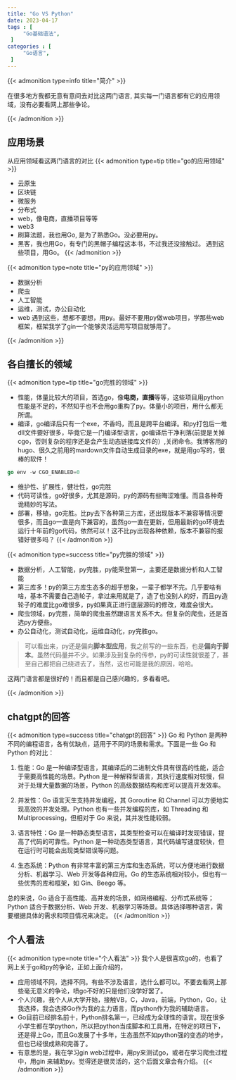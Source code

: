```yaml
---
title: "Go VS Python"
date: 2023-04-17
tags : [                                    
     "Go基础语法",
 ]
categories : [                              
     "Go语言",
 ]
---
```


{{< admonition type=info title="简介"  >}}

 在很多地方我都无意有意间去对比这两门语言, 其实每一门语言都有它的应用领域，没有必要看网上那些争论。

{{< /admonition >}}

## 应用场景

从应用领域看这两门语言的对比
{{< admonition type=tip title="go的应用领域"  >}}
-   云原生
-   区块链
-   微服务
-   分布式
-   web，像电商，直播项目等等
-   web3
-   刷算法题，我也用Go, 是为了熟悉Go。没必要用py。
-   黑客，我也用Go，有专门的黑帽子编程这本书，不过我还没接触过。
遇到这些项目，用Go。
{{< /admonition >}}


{{< admonition type=note  title="py的应用领域"  >}}

-   数据分析
-   爬虫
-   人工智能
-   运维，测试，办公自动化
-   web
遇到这些，想都不要想，用py。最好不要用py做web项目，学那些web框架，框架我学了gin一个能够灵活运用写项目就够用了。

{{< /admonition >}}
## 各自擅长的领域

{{< admonition type=tip  title="go完胜的领域" >}}

-   性能，体量比较大的项目，首选go，像**电商，直播**等等，这些项目用python性能是不足的，不然知乎也不会用go重构了py。体量小的项目，用什么都无所谓。
-   编译，go编译后只有一个exe，不香吗，而且是跨平台编译。和py打包后一堆dll文件要好很多，毕竟它是一门编译型语言，go编译后干净利落(前提是关掉cgo，否则复杂的程序还是会产生动态链接库文件的）,关闭命令。我博客用的hugo、很久之前用的mardown文件自动生成目录的exe，就是用go写的，很棒的软件！
```go
go env -w CGO_ENABLED=0
```

-   维护性、扩展性，健壮性，go完胜
-   代码可读性，go好很多，尤其是源码，py的源码有些晦涩难懂。而且各种奇诡精妙的写法。
-   部署，移植，go完胜。比py去下各种第三方库，还出现版本不兼容等情况要很多，而且go一直是向下兼容的，虽然go一直在更新，但用最新的go环境去运行十年前的go代码，依然可以！这不比py出现各种依赖，版本不兼容的报错好很多吗？
{{< /admonition >}}


{{< admonition type=success  title="py完胜的领域" >}}
-   数据分析，人工智能，py完胜，py能荣登第一，主要还是数据分析和人工智能
-   第三库多！py的第三方库生态多的超乎想象，一辈子都学不完。几乎要啥有啥，基本不需要自己造轮子，拿过来用就是了，造了也没别人的好，而且py造轮子的难度比go难很多，py如果真正进行底层源码的修改，难度会很大。
-   爬虫领域，py完胜，简单的爬虫虽然跟语言关系不大。但复杂的爬虫，还是首选py方便些。
-   办公自动化，测试自动化，运维自动化，py完胜go。

>可以看出来，py还是偏向**脚本型应用**，我之前写的一些东西，也是**偏向于脚本**。虽然代码量并不少。如果涉及到复杂的传参，py的可读性就很差了，甚至自己都把自己绕进去了，当然，这也可能是我的原因，哈哈。

这两门语言都是很好的！而且都是自己感兴趣的，多看看吧。

{{< /admonition >}}

## chatgpt的回答
{{< admonition type=success  title="chatgpt的回答" >}}
Go 和 Python 是两种不同的编程语言，各有优缺点，适用于不同的场景和需求。下面是一些 Go 和 Python 的对比：  
  
1. 性能：Go 是一种编译型语言，其编译后的二进制文件具有很高的性能，适合于需要高性能的场景。Python 是一种解释型语言，其执行速度相对较慢，但对于处理大量数据的场景，Python 的高级数据结构和库可以提高开发效率。  
  
2. 并发性：Go 语言天生支持并发编程，其 Goroutine 和 Channel 可以方便地实现高效的并发处理。Python 也有一些并发编程的库，如 Threading 和 Multiprocessing，但相对于 Go 来说，其并发性能较弱。  
  
3. 语言特性：Go 是一种静态类型语言，其类型检查可以在编译时发现错误，提高了代码的可靠性。Python 是一种动态类型语言，其代码编写速度较快，但在运行时可能会出现类型错误等问题。  
  
4. 生态系统：Python 有非常丰富的第三方库和生态系统，可以方便地进行数据分析、机器学习、Web 开发等各种应用。Go 的生态系统相对较小，但也有一些优秀的库和框架，如 Gin、Beego 等。  
  
总的来说，Go 适合于高性能、高并发的场景，如网络编程、分布式系统等；Python 适合于数据分析、Web 开发、机器学习等场景。具体选择哪种语言，需要根据具体的需求和项目情况来决定。
{{< /admonition >}}

## 个人看法
{{< admonition type=note title="个人看法" >}}
我个人是很喜欢go的，也看了网上关于go和py的争论，正如上面介绍的，
- 应用领域不同，选择不同。有些不涉及语言，选什么都可以。不要去看网上那些毫无意义的争论，喷go不好的只是他们没学好罢了。
- 个人兴趣，我个人从大学开始，接触VB，C，Java，前端，Python，Go，让我选择，我会选择Go作为我的主力语言，而python作为我的辅助语言。
- Go目前已经排名前十，Python排名第一，已经成为全球性的语言。现在很多小学生都在学python，所以把python当成脚本和工具用，在特定的项目下，还是得上Go，而且Go发展了十多年，生态虽然不如python强的变态的地步，但也已经很成熟和完善了。
- 有意思的是，我在学习gin web过程中，用py来测试go，或者在学习爬虫过程中，用gin 来辅助py。觉得还是很灵活的，这个后面文章会有介绍。
{{< /admonition >}}